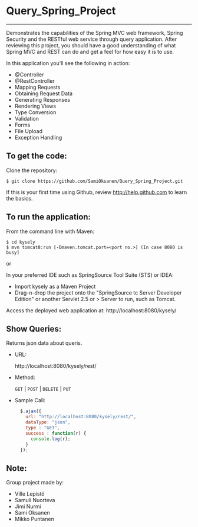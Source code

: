 # Query_Spring_Project
-------------------
Demonstrates the capabilities of the Spring MVC web framework, Spring Security and the RESTful web service through query application.
After reviewing this project, you should have a good understanding of what Spring MVC and REST can do and get a feel for how easy it is to use.

In this application you'll see the following in action:

* @Controller
* @RestController
* Mapping Requests
* Obtaining Request Data
* Generating Responses
* Rendering Views
* Type Conversion
* Validation
* Forms
* File Upload
* Exception Handling

To get the code:
-------------------
Clone the repository:

    $ git clone https://github.com/SamiOksanen/Query_Spring_Project.git

If this is your first time using Github, review http://help.github.com to learn the basics.

To run the application:
-------------------	
From the command line with Maven:

    $ cd kysely
    $ mvn tomcat8:run [-Dmaven.tomcat.port=<port no.>] (In case 8080 is busy] 

or

In your preferred IDE such as SpringSource Tool Suite (STS) or IDEA:

* Import kysely as a Maven Project
* Drag-n-drop the project onto the "SpringSource tc Server Developer Edition" or another Servlet 2.5 or > Server to run, such as Tomcat.

Access the deployed web application at: http://localhost:8080/kysely/

Show Queries:
------------------
Returns json data about queris.

* URL:

  http://localhost:8080/kysely/rest/

* Method:

  `GET` | `POST` | `DELETE` | `PUT`

* Sample Call:

  ```javascript
    $.ajax({
      url: "http://localhost:8080/kysely/rest/",
      dataType: "json",
      type : "GET",
      success : function(r) {
        console.log(r);
      }
    });
  ```

Note:
-------------------
Group project made by:
* Ville Lepistö
* Samuli Nuorteva
* Jimi Nurmi
* Sami Oksanen
* Mikko Puntanen
